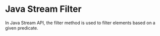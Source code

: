 # Java Stream Filter
 In Java Stream API, the filter method is used to filter elements based on a given predicate.
